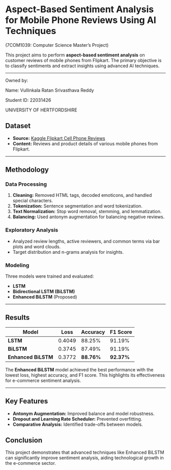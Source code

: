 # Aspect-Based Sentiment Analysis for Mobile Phone Reviews Using AI Techniques

(7COM1039: Computer Science Master’s Project)

This project aims to perform **aspect-based sentiment analysis** on customer reviews of mobile phones from Flipkart. The primary objective is to classify sentiments and extract insights using advanced AI techniques.

---

Owned by: 

Name: Vullinkala Ratan Srivasthava Reddy

Student ID: 22031426

UNIVERSITY OF HERTFORDSHIRE


## Dataset  
- **Source:** [Kaggle Flipkart Cell Phone Reviews](https://www.kaggle.com/datasets/nkitgupta/flipkart-cell-phone-reviews)  
- **Content:** Reviews and product details of various mobile phones from Flipkart.

---

## Methodology  

### **Data Processing**
1. **Cleaning:** Removed HTML tags, decoded emoticons, and handled special characters.  
2. **Tokenization:** Sentence segmentation and word tokenization.  
3. **Text Normalization:** Stop word removal, stemming, and lemmatization.  
4. **Balancing:** Used antonym augmentation for balancing negative reviews.

### **Exploratory Analysis**
- Analyzed review lengths, active reviewers, and common terms via bar plots and word clouds.  
- Target distribution and n-grams analysis for insights.  

### **Modeling**
Three models were trained and evaluated:  
- **LSTM**  
- **Bidirectional LSTM (BiLSTM)**  
- **Enhanced BiLSTM** (Proposed)  

---

## Results  

| Model            | Loss  | Accuracy | F1 Score |  
|-------------------|-------|----------|----------|  
| **LSTM**         | 0.4049 | 88.25%   | 91.19%   |  
| **BiLSTM**       | 0.3745 | 87.49%   | 91.19%   |  
| **Enhanced BiLSTM** | 0.3772 | **88.76%**   | **92.37%**   |  

The **Enhanced BiLSTM** model achieved the best performance with the lowest loss, highest accuracy, and F1 score. This highlights its effectiveness for e-commerce sentiment analysis.

---

## Key Features  
- **Antonym Augmentation:** Improved balance and model robustness.  
- **Dropout and Learning Rate Scheduler:** Prevented overfitting.  
- **Comparative Analysis:** Identified trade-offs between models.


## Conclusion  
This project demonstrates that advanced techniques like Enhanced BiLSTM can significantly improve sentiment analysis, aiding technological growth in the e-commerce sector.